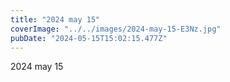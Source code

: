 ```yaml
---
title: "2024 may 15"
coverImage: "../../images/2024-may-15-E3Nz.jpg"
pubDate: "2024-05-15T15:02:15.477Z"
---
```


2024 may 15
